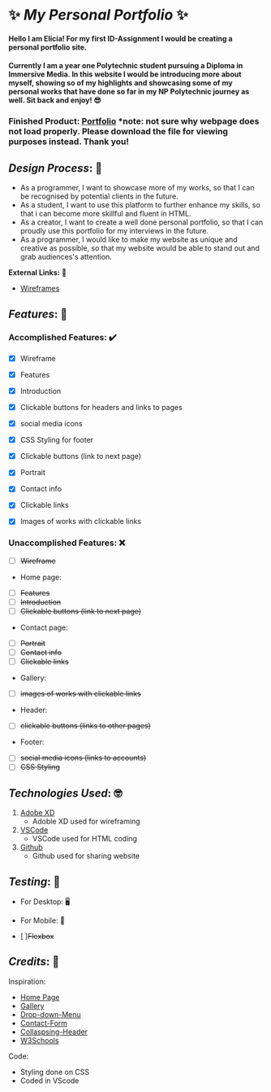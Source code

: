 #  ✨ _**My Personal Portfolio**_ ✨

#### Hello I am Elicia! For my first ID-Assignment I would be creating a personal portfolio site. 
#### Currently I am a year one Polytechnic student pursuing a Diploma in Immersive Media. In this website I would be introducing more about myself, showing so of my highlights and showcasing some of my personal works that have done so far in my NP Polytechnic journey as well. Sit back and enjoy! 😎
### Finished Product: [Portfolio](https://eliphant-ng.github.io/Eliphant-ng.Asg1.github.io/) *note: not sure why webpage does not load properly. Please download the file for viewing purposes instead. Thank you! 

## _**Design Process**_: 🎨

*  As a programmer, I want to showcase more of my works, so that I can be recognised by potential clients in the future. 
*  As a student, I want to use this platform to further enhance my skills, so that i can become more skillful and fluent in HTML.
*  As a creator, I want to create a well done personal portfolio, so that I can proudly use this portfolio for my interviews in the future. 
*  As a programmer, I would like to make my website as unique and creative as possible, so that my website would be able to stand out and grab audiences's attention. 

**External Links:** 🔗
* [Wireframes](file:///C:/Users/elici/Desktop/Y1S2/ID/ID-Assignment-1/ID%20Assignment1.pdf)
  
## _**Features**_: 🌟

### **Accomplished Features:** ✔️
* [x] Wireframe
* [x] Features
* [x] Introduction
* [x] Clickable buttons for headers and links to pages
* [x] social media icons
* [x] CSS Styling for footer 
* [x] Clickable buttons (link to next page)
* [x] Portrait
* [x] Contact info
* [x] Clickable links
* [x] Images of works with clickable links
  

### **Unaccomplished Features:** ❌
* [ ] ~~Wireframe~~
* Home page: 
* [ ] ~~Features~~
* [ ] ~~Introduction~~
* [ ] ~~Clickable buttons (link to next page)~~
* Contact page: 
* [ ] ~~Portrait~~ 
* [ ] ~~Contact info~~
* [ ] ~~Clickable links~~
* Gallery: 
* [ ] ~~images of works with clickable links~~ 
* Header:
* [ ] ~~clickable buttons (links to other pages)~~
* Footer: 
* [ ] ~~social media icons (links to accounts)~~
* [ ] ~~CSS Styling~~
  
## _**Technologies Used**_: 🤓
1. [Adobe XD](https://www.adobe.com/sea/products/xd.html)
   * Adoble XD used for wireframing
2. [VSCode](https://code.visualstudio.com/)
   * VSCode used for HTML coding 
3. [Github](https://github.com/)
   * Github used for sharing website 
  
## _**Testing**_: 🤔
* For Desktop: 🖥️
   
* For Mobile: 📱
* [ ]~~Flexbox~~
## _**Credits**_: 🤗
Inspiration:
* [Home Page](https://youtu.be/E5PO4yEwJI4)
* [Gallery](https://youtu.be/073XKB9xv-M)
* [Drop-down-Menu](https://youtu.be/4Nl_P1_biJg)
* [Contact-Form](https://youtu.be/GMH3rNTN4IQ)
* [Collaspsing-Header](https://youtu.be/BkbkUtrLkls)
* [W3Schools](https://www.w3schools.com/)

Code: 
* Styling done on CSS
* Coded in VScode


